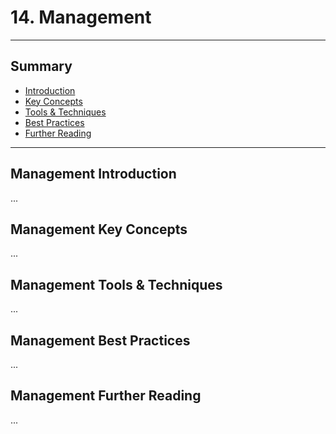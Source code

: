 # 14. Management
---
## Summary
- [Introduction](#management-introduction)
- [Key Concepts](#management-key-concepts)
- [Tools & Techniques](#management-tools-techniques)
- [Best Practices](#management-best-practices)
- [Further Reading](#management-further-reading)
---

## Management Introduction

...

## Management Key Concepts

...

## Management Tools & Techniques

...

## Management Best Practices

...

## Management Further Reading

...
